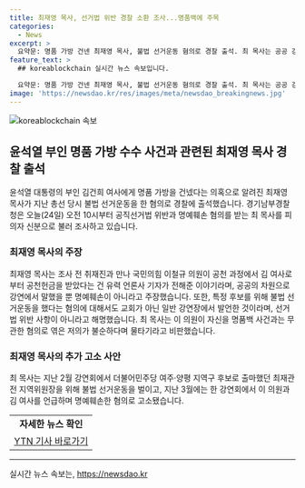 ```yaml
---
title: 최재영 목사, 선거법 위반 경찰 소환 조사...명품백에 주목
categories:
  - News
excerpt: >
  요약문: 명품 가방 건넨 최재영 목사, 불법 선거운동 혐의로 경찰 출석. 최 목사는 공공 강연에서 이철규 의원 공천 과정과 관련된 발언에 대한 명예훼손 혐의를 부인하며, 불법 선거운동 역시 교회가 아닌 일반 강연장에서 이뤄졌다고 주장했습니다. 그는 최재관 전 지역위원장과 김건희 여사를 언급하며 명예훼손한 혐의로 고소된 바 있습니다.
feature_text: >
  ## koreablockchain 실시간 뉴스 속보입니다.

  요약문: 명품 가방 건넨 최재영 목사, 불법 선거운동 혐의로 경찰 출석. 최 목사는 공공 강연에서 이철규 의원 공천 과정과 관련된 발언에 대한 명예훼손 혐의를 부인하며, 불법 선거운동 역시 교회가 아닌 일반 강연장에서 이뤄졌다고 주장했습니다. 그는 최재관 전 지역위원장과 김건희 여사를 언급하며 명예훼손한 혐의로 고소된 바 있습니다.
image: 'https://newsdao.kr/res/images/meta/newsdao_breakingnews.jpg'
---
```


<p><img src="https://newsdao.kr/res/images/meta/newsdao_breakingnews.jpg" alt="koreablockchain 속보" /></p>

<h2 data-ke-size="size26">윤석열 부인 명품 가방 수수 사건과 관련된 최재영 목사 경찰 출석</h2>

<p data-ke-size="size16">윤석열 대통령의 부인 김건희 여사에게 명품 가방을 건넸다는 의혹으로 알려진 최재영 목사가 지난 총선 당시 불법 선거운동을 한 혐의로 경찰에 출석했습니다. 경기남부경찰청은 오늘(24일) 오전 10시부터 공직선거법 위반과 명예훼손 혐의를 받는 최 목사를 피의자 신분으로 불러 조사하고 있습니다.</p>

<h3 data-ke-size="size21">최재영 목사의 주장</h3>

<p data-ke-size="size16">최재영 목사는 조사 전 취재진과 만나 국민의힘 이철규 의원이 공천 과정에서 김 여사로부터 공천헌금을 받았다는 건 유력 언론사 기자가 전해준 이야기라며, 공공의 차원으로 강연에서 말했을 뿐 명예훼손이 아니라고 주장했습니다. 또한, 특정 후보를 위해 불법 선거운동을 했다는 혐의에 대해서도 교회가 아닌 일반 강연장에서 발언한 것이라며, 선거법 위반 사항이 아니라고 해명했습니다. 최 목사는 이 의원이 자신을 명품백 사건과는 무관한 혐의로 엮은 저의가 불순하다며 물타기라고 비판했습니다.</p>

<h3 data-ke-size="size21">최재영 목사의 추가 고소 사안</h3>

<p data-ke-size="size16">최 목사는 지난 2월 강연회에서 더불어민주당 여주·양평 지역구 후보로 출마했던 최재관 전 지역위원장을 위해 불법 선거운동을 벌이고, 지난 3월에는 한 강연회에서 이 의원과 김 여사를 언급하며 명예훼손한 혐의로 고소됐습니다.</p>

<table>
  <tr>
    <td style="text-align: center; height: 17px;"><b>자세한 뉴스 확인</b></td>
  </tr>
  <tr>
    <td style="text-align: center; height: 17px;"><a href="https://www.ytn.co.kr/_ln/0103_202106241301507363">YTN 기사 바로가기</a></td>
  </tr>
</table>

<hr>
실시간 뉴스 속보는, <a href="https://newsdao.kr" rel="dofollow">https://newsdao.kr</a>


